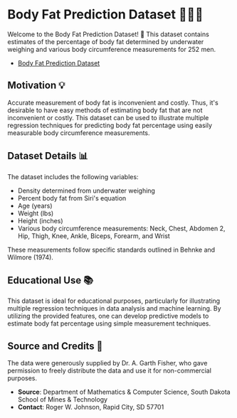 # Body Fat Prediction Dataset 🏋️‍♂️💪

Welcome to the Body Fat Prediction Dataset! 🎉 This dataset contains estimates of the percentage of body fat determined by underwater weighing and various body circumference measurements for 252 men. 

- [Body Fat Prediction Dataset](https://www.kaggle.com/datasets/fedesoriano/body-fat-prediction-dataset)

## Motivation 💡

Accurate measurement of body fat is inconvenient and costly. Thus, it's desirable to have easy methods of estimating body fat that are not inconvenient or costly. This dataset can be used to illustrate multiple regression techniques for predicting body fat percentage using easily measurable body circumference measurements.

## Dataset Details 📊

The dataset includes the following variables:

- Density determined from underwater weighing
- Percent body fat from Siri's equation
- Age (years)
- Weight (lbs)
- Height (inches)
- Various body circumference measurements: Neck, Chest, Abdomen 2, Hip, Thigh, Knee, Ankle, Biceps, Forearm, and Wrist

These measurements follow specific standards outlined in Behnke and Wilmore (1974).

## Educational Use 📚

This dataset is ideal for educational purposes, particularly for illustrating multiple regression techniques in data analysis and machine learning. By utilizing the provided features, one can develop predictive models to estimate body fat percentage using simple measurement techniques.

## Source and Credits 🙏

The data were generously supplied by Dr. A. Garth Fisher, who gave permission to freely distribute the data and use it for non-commercial purposes.

- **Source**: Department of Mathematics & Computer Science, South Dakota School of Mines & Technology
- **Contact**: Roger W. Johnson, Rapid City, SD 57701
